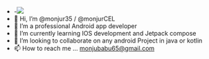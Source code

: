 - -![](https://komarev.com/ghpvc/?username=monjur35)
- 👋 Hi, I’m @monjur35 / @monjurCEL
- 👀 I’m a professional Android app developer
- 🌱 I’m currently learning IOS development and Jetpack compose
- 💞️ I’m looking to collaborate on any android Project in java or kotlin
- 📫 How to reach me ... monjubabu65@gmail.com

<!---
monjur35/monjur35 is a ✨ special ✨ repository because its `README.md` (this file) appears on your GitHub profile.
You can click the Preview link to take a look at your changes.
--->
